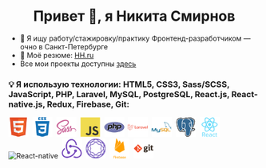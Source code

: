 ## <h1 align="center">Привет 👋, я Никита Смирнов</h1>

* 🔭 Я ищу работу/стажировку/практику Фронтенд-разработчиком — очно в Санкт-Петербурге
* :muscle: Моё резюме: [HH.ru](https://hh.ru/resume/247d099aff0dd2410b0039ed1f7447565a6f47)
* Все мои проекты доступны [здесь](https://github.com/tiodio324?tab=repositories)

### :bulb: Я использую технологии: HTML5, CSS3, Sass/SCSS, JavaScript, PHP, Laravel, MySQL, PostgreSQL, React.js, React-native.js, Redux, Firebase, Git: 
<div>
	<img src="https://github.com/devicons/devicon/blob/master/icons/html5/html5-original.svg" title="HTML5" alt="HTML5" width="40" height="40"/>&nbsp;
	<img src="https://github.com/devicons/devicon/blob/master/icons/css3/css3-plain-wordmark.svg"  title="CSS3" alt="CSS3" width="40" height="40"/>&nbsp;
	<img src="https://github.com/devicons/devicon/blob/master/icons/sass/sass-original.svg" title="Sass" alt="Sass" width="40" height="40"/>&nbsp;
	<img src="https://github.com/devicons/devicon/blob/master/icons/javascript/javascript-original.svg" title="JavaScript" alt="JavaScript" width="40" height="40"/>&nbsp;
	<img src="https://github.com/devicons/devicon/blob/master/icons/php/php-original.svg" title="PHP" alt="PHP" width="40" height="40"/>&nbsp;
	<img src="https://github.com/devicons/devicon/blob/master/icons/laravel/laravel-original-wordmark.svg" title="Laravel" alt="Laravel" width="40" height="40"/>&nbsp;
  	<img src="https://github.com/devicons/devicon/blob/master/icons/mysql/mysql-original-wordmark.svg" title="MySQL" alt="MySQL" width="40" height="40"/>&nbsp;
	<img src="https://github.com/devicons/devicon/blob/master/icons/postgresql/postgresql-original.svg" title="PostgreSQL" alt="PostgreSQL" width="40" height="40"/>&nbsp;
  	<img src="https://github.com/devicons/devicon/blob/master/icons/react/react-original-wordmark.svg" title="React" alt="React" width="40" height="40"/>&nbsp;
 	<img src="https://i.pinimg.com/736x/f3/f9/d9/f3f9d9501ae3b221764346be36517e78.jpg" title="React-native" alt="React-native" width="40" height="40"/>&nbsp;
  	<img src="https://github.com/devicons/devicon/blob/master/icons/redux/redux-original.svg" title="Redux" alt="Redux " width="40" height="40"/>&nbsp;
	<img src="https://github.com/devicons/devicon/blob/master/icons/reactnavigation/reactnavigation-original.svg" title="React-navigation" alt="React-navigation " width="40" height="40"/>&nbsp;
  	<img src="https://github.com/devicons/devicon/blob/master/icons/firebase/firebase-plain-wordmark.svg" title="Firebase" alt="Firebase" width="40" height="40"/>&nbsp;
  	<img src="https://github.com/devicons/devicon/blob/master/icons/git/git-original-wordmark.svg" title="Git" alt="Git" width="40" height="40"/>
</div>
